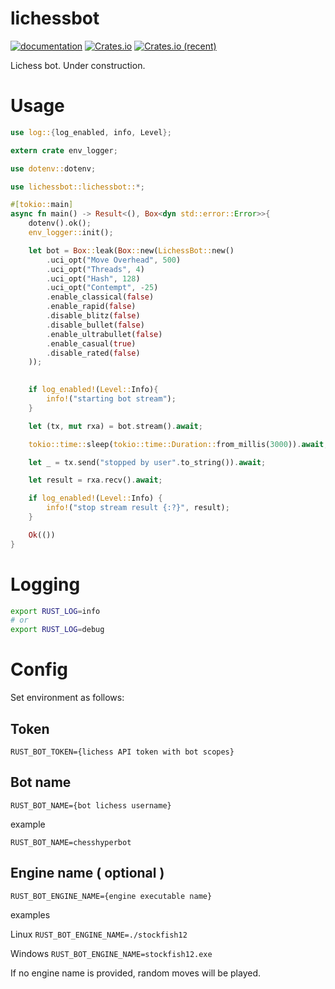 # lichessbot

[![documentation](https://docs.rs/lichessbot/badge.svg)](https://docs.rs/lichessbot) [![Crates.io](https://img.shields.io/crates/v/lichessbot.svg)](https://crates.io/crates/lichessbot) [![Crates.io (recent)](https://img.shields.io/crates/dr/lichessbot)](https://crates.io/crates/lichessbot)

Lichess bot. Under construction.

# Usage

```rust
use log::{log_enabled, info, Level};

extern crate env_logger;

use dotenv::dotenv;

use lichessbot::lichessbot::*;

#[tokio::main]
async fn main() -> Result<(), Box<dyn std::error::Error>>{
	dotenv().ok();
	env_logger::init();

	let bot = Box::leak(Box::new(LichessBot::new()
		.uci_opt("Move Overhead", 500)
		.uci_opt("Threads", 4)
		.uci_opt("Hash", 128)
		.uci_opt("Contempt", -25)
		.enable_classical(false)
		.enable_rapid(false)
		.disable_blitz(false)
		.disable_bullet(false)
		.enable_ultrabullet(false)
		.enable_casual(true)
		.disable_rated(false)
	));

	
	if log_enabled!(Level::Info){
		info!("starting bot stream");
	}

	let (tx, mut rxa) = bot.stream().await;

	tokio::time::sleep(tokio::time::Duration::from_millis(3000)).await;

	let _ = tx.send("stopped by user".to_string()).await;

	let result = rxa.recv().await;

	if log_enabled!(Level::Info) {
		info!("stop stream result {:?}", result);
	}

	Ok(())
}

```

# Logging

```bash
export RUST_LOG=info
# or 
export RUST_LOG=debug
```

# Config

Set environment as follows:

## Token

`RUST_BOT_TOKEN={lichess API token with bot scopes}`

## Bot name

`RUST_BOT_NAME={bot lichess username}`

example

`RUST_BOT_NAME=chesshyperbot`

## Engine name ( optional )

`RUST_BOT_ENGINE_NAME={engine executable name}`

examples

Linux `RUST_BOT_ENGINE_NAME=./stockfish12`

Windows `RUST_BOT_ENGINE_NAME=stockfish12.exe`

If no engine name is provided, random moves will be played.